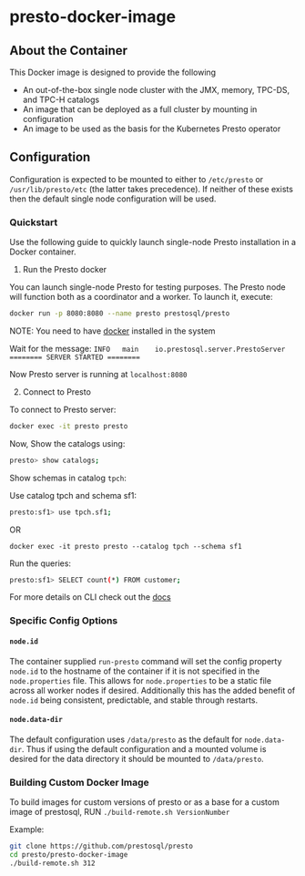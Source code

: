 # presto-docker-image

## About the Container
This Docker image is designed to provide the following
* An out-of-the-box single node cluster with the JMX, memory, TPC-DS, and TPC-H
 catalogs
* An image that can be deployed as a full cluster by mounting in configuration
* An image to be used as the basis for the Kubernetes Presto operator

## Configuration

Configuration is expected to be mounted to either  to `/etc/presto` or
`/usr/lib/presto/etc` (the latter takes precedence). If neither of these exists
then the default single node configuration will be used.

### Quickstart
Use the following guide to quickly launch single-node Presto installation in a Docker container.

 1. Run the Presto docker

  You can launch single-node Presto for testing purposes. The Presto node will function both as a coordinator and a worker. To launch it, execute:

  ```bash
  docker run -p 8080:8080 --name presto prestosql/presto
  ```
  
  NOTE: You need to have [docker](https://docs.docker.com/install/) installed in the system

  Wait for the message: `INFO	main	io.prestosql.server.PrestoServer	======== SERVER STARTED ========`

  Now Presto server is running at `localhost:8080`
 
 2. Connect to Presto 
 
  To connect to Presto server: 
  ```bash
  docker exec -it presto presto
  ```	 	

  Now, Show the catalogs using:	
  ```bash
  presto> show catalogs;
  ```
  Show schemas in catalog `tpch`:
  
  Use catalog tpch and schema sf1: 
  ```bash
  presto:sf1> use tpch.sf1;
  ```

  OR  
  
  ```
  docker exec -it presto presto --catalog tpch --schema sf1
  ```
  
  Run the queries:
  ```bash
  presto:sf1> SELECT count(*) FROM customer;
  ```
  
  For more details on CLI check out the [docs](https://prestosql.io/docs/current/installation/cli.html)

### Specific Config Options

#### `node.id`
The container supplied `run-presto` command will set the config property
`node.id` to the hostname of the container if it is not specified in the
`node.properties` file. This allows for `node.properties` to be a static file
across all worker nodes if desired. Additionally this has the added benefit of
`node.id` being consistent, predictable, and stable through restarts.

#### `node.data-dir`
The default configuration uses `/data/presto` as the default for
`node.data-dir`. Thus if using the default configuration and a mounted volume
is desired for the data directory it should be mounted to `/data/presto`.


### Building Custom Docker Image

To build images for custom versions of presto or as a base for a custom image of prestosql, RUN `./build-remote.sh VersionNumber`

Example: 
```bash
git clone https://github.com/prestosql/presto
cd presto/presto-docker-image
./build-remote.sh 312
```
